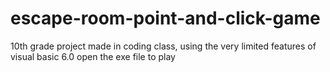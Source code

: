# escape-room-point-and-click-game
10th grade project made in coding class, using the very limited features of visual basic 6.0
open the exe file to play

